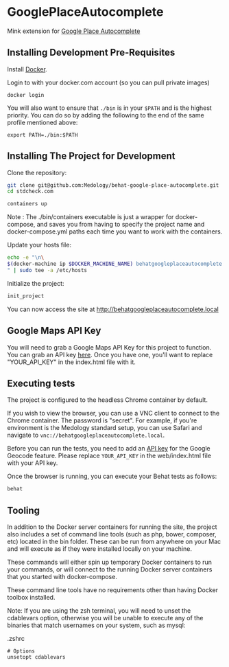 # GooglePlaceAutocomplete
Mink extension for [Google Place Autocomplete](https://developers.google.com/maps/documentation/javascript/examples/places-autocomplete-addressform)

## Installing Development Pre-Requisites

Install [Docker](https://www.docker.com).

Login to with your docker.com account (so you can pull private images)

```
docker login
```

You will also want to ensure that `./bin` is in your `$PATH` and is the highest priority. You can do so by adding the
following to the end of the same profile mentioned above:

```
export PATH=./bin:$PATH
```

## Installing The Project for Development

Clone the repository:

```bash
git clone git@github.com:Medology/behat-google-place-autocomplete.git
cd stdcheck.com
```

```bash
containers up
```

Note : The ./bin/containers executable is just a wrapper for docker-compose, and saves you from having to specify the
project name and docker-compose.yml paths each time you want to work with the containers.

Update your hosts file:

```bash
echo -e "\n\
$(docker-machine ip $DOCKER_MACHINE_NAME) behatgoogleplaceautocomplete.local www.behatgoogleplaceautocomplete.local\n\
" | sudo tee -a /etc/hosts
```

Initialize the project:

```bash
init_project
```

You can now access the site at http://behatgoogleplaceautocomplete.local

## Google Maps API Key

You will need to grab a Google Maps API Key for this project to function. You can grab an API key [here](https://developers.google.com/maps/documentation/javascript/get-api-key). Once you have one, you'll want to replace "YOUR_API_KEY" in the index.html file with it.

## Executing tests

The project is configured to the headless Chrome container by default.

If you wish to view the browser, you can use a VNC client to connect to the Chrome container. The password is "secret".
For example, if you're environment is the Medology standard setup, you can use Safari and navigate to
`vnc://behatgoogleplaceautocomplete.local`.

Before you can run the tests, you need to add an [API key](https://developers.google.com/maps/documentation/javascript/get-api-key) for the Google Geocode feature. Please replace `YOUR_API_KEY` in the web/index.html file with your API key.

Once the browser is running, you can execute your Behat tests as follows:

```bash
behat
```

## Tooling

In addition to the Docker server containers for running the site, the project also includes a set of command line tools
(such as php, bower, composer, etc) located in the bin folder. These can be run from anywhere on your Mac and will
execute as if they were installed locally on your machine.

These commands will either spin up temporary Docker containers to run your commands, or will connect to the running
Docker server containers that you started with docker-compose.

These command line tools have no requirements other than having Docker toolbox installed.

Note: If you are using the zsh terminal, you will need to unset the cdablevars option, otherwise you will be unable
to execute any of the binaries that match usernames on your system, such as mysql:

.zshrc
```
# Options
unsetopt cdablevars
```
